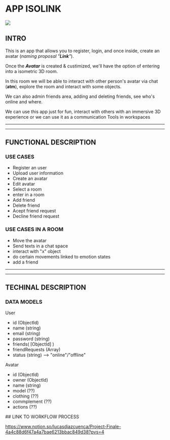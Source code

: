 # APP ISOLINK

![](https://www.mushmagic.com/img/cms/Blogimages/hx_856A-1.gif)

## INTRO 
This is an app that allows you to register, login, and once inside, create an avatar (_naming proposal "__Link__"_).

Once the **_Avatar_** is created & custimized, we'll have the option of entering into a isometric 3D room.

In this room we will be able to interact with other person's avatar via chat (__atm__), explore the room and interact with some objects. 

We can also admin friends area, adding and deleting friends, see who's online and where. 

We can use this app just for fun, interact with others with an immersive 3D experience or we can use it as a communication Tools in workspaces

---
---


## FUNCTIONAL DESCRIPTION

### USE CASES 

- Register an user
- Upload user information
- Create an avatar  
- Edit avatar 
- Select a room
- enter in a room 
- Add friend
- Delete friend
- Acept friend request 
- Decline friend request

### USE CASES IN A ROOM

- Move the avatar
- Send texts in a chat space 
- interact with "x" object
- do certain movements linked to emotion states
- add a friend

---
---
## TECHINAL DESCRIPTION 

### DATA MODELS 

User 
- id (ObjectId)
- name (string)
- email (string)
- password (string)
- friends( [ObjectId] )
- friendRequests (Array)
- status (string) --> "online"/"offline"

Avatar 
- id (ObjectId)
- owner (ObjectId)
- name (string)
- model (??)
- clothing (??)
- commplement (??)
- actions (??)


## LINK TO WORKFLOW PROCESS


https://www.notion.so/lucasdiazcuenca/Project-Finale-4a4c88d6f47a4a7bae6213bbac849d38?pvs=4




